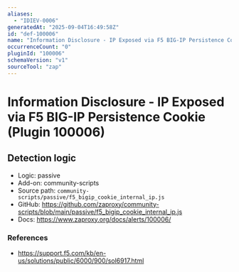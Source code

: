 ```yaml
---
aliases:
  - "IDIEV-0006"
generatedAt: "2025-09-04T16:49:58Z"
id: "def-100006"
name: "Information Disclosure - IP Exposed via F5 BIG-IP Persistence Cookie"
occurrenceCount: "0"
pluginId: "100006"
schemaVersion: "v1"
sourceTool: "zap"
---
```


# Information Disclosure - IP Exposed via F5 BIG-IP Persistence Cookie (Plugin 100006)

## Detection logic

- Logic: passive
- Add-on: community-scripts
- Source path: `community-scripts/passive/f5_bigip_cookie_internal_ip.js`
- GitHub: https://github.com/zaproxy/community-scripts/blob/main/passive/f5_bigip_cookie_internal_ip.js
- Docs: https://www.zaproxy.org/docs/alerts/100006/

### References
- https://support.f5.com/kb/en-us/solutions/public/6000/900/sol6917.html

